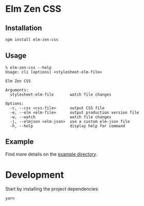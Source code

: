 # Elm Zen CSS

## Installation

```bash
npm install elm-zen-css
```

## Usage

```
% elm-zen-css --help
Usage: cli [options] <stylesheet-elm-file>

Elm Zen CSS

Arguments:
  stylesheet-elm-file       watch file changes

Options:
  -c, --css <css-file>      output CSS file
  -e, --elm <elm-file>      output production version file
  -w, --watch               watch file changes
  -j, --elmjson <elm-json>  use a custom elm-json file
  -h, --help                display help for command
```

## Example

Find more details on the [example directory](example).

# Development

Start by installing the project dependencies:

```
yarn
```